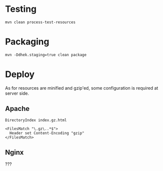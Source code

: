 # Testing

`mvn clean process-test-resources`

# Packaging

`mvn -Ddhek.staging=true clean package`

# Deploy

As for resources are minified and gzip'ed, some configuration is required at server side.

## Apache

```
DirectoryIndex index.gz.html

<FilesMatch "\.gz\..*$">
  Header set Content-Encoding "gzip"
</FilesMatch>
```

## Nginx

???